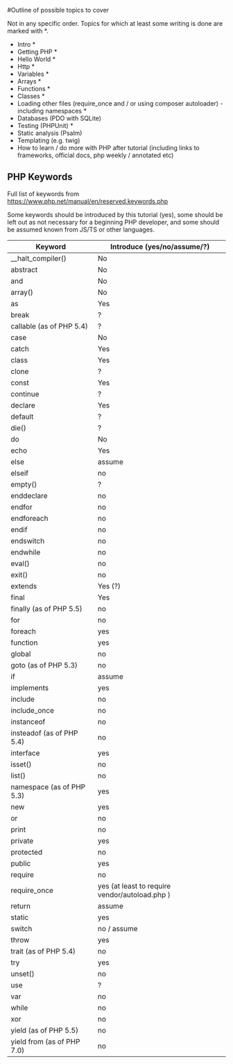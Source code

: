 #Outline of possible topics to cover

Not in any specific order. Topics for which at least some writing is done are marked with *.

* Intro * 
* Getting PHP * 
* Hello World * 
* Http * 
* Variables * 
* Arrays * 
* Functions * 
* Classes *
* Loading other files (require_once and / or using composer autoloader) - including namespaces *
* Databases (PDO with SQLite)
* Testing (PHPUnit) *
* Static analysis (Psalm)
* Templating (e.g. twig)
* How to learn / do more with PHP after tutorial (including links to frameworks, official docs, php weekly / annotated etc)

## PHP Keywords
Full list of keywords from https://www.php.net/manual/en/reserved.keywords.php

Some keywords should be introduced by this tutorial (yes), some should be left out as not necessary
for a beginning PHP developer, and some should be assumed known from JS/TS or other languages. 

| Keyword                           | Introduce (yes/no/assume/?) |
| --------------------------------- | ---------------------- |
| __halt_compiler()      | No               |
| abstract      | No               |
| and      | No               |
| array()      | No               |
| as      | Yes               |
| break      | ?               |
| callable (as of PHP 5.4)      | ?               |
| case      | No               |
| catch      | Yes              |
| class      | Yes               |
| clone      | ?               |
| const      | Yes               |
| continue      | ?               |
| declare      | Yes               |
| default      | ?               |
| die()      | ?               |
| do      | No               |
| echo      | Yes               |
| else      | assume               |
| elseif      | no               |
| empty()      | ?               |
| enddeclare      | no               |
| endfor      | no               |
| endforeach      | no               |
| endif      | no                |
| endswitch      | no               |
| endwhile      | no               |
| eval()      | no               |
| exit()      | no               |
| extends      | Yes (?)               |
| final      | Yes               |
| finally (as of PHP 5.5)      | no               |
| for      | no               |
| foreach      | yes               |
| function      | yes               |
| global      | no               |
| goto (as of PHP 5.3)      | no               |
| if      | assume               |
| implements      | yes               |
| include      | no               |
| include_once      | no               |
| instanceof      | no               |
| insteadof (as of PHP 5.4)      | no               |
| interface      | yes               |
| isset()      |  no              |
| list()      |  no              |
| namespace (as of PHP 5.3)      |  yes              |
| new      |  yes              |
| or      |   no             |
| print      |  no              |
| private      |  yes              |
| protected      |  no              |
| public      |   yes             |
| require      |  no              |
| require_once      |  yes (at least to require vendor/autoload.php )              |
| return      |   assume             |
| static      |   yes             |
| switch      |  no / assume              |
| throw      |   yes             |
| trait (as of PHP 5.4)      |   no             |
| try      |   yes             |
| unset()      |   no             |
| use      |   ?             |
| var      |   no             |
| while      |  no              |
| xor      |  no              |
| yield (as of PHP 5.5)      |   no             |
| yield from (as of PHP 7.0)      |   no             |
